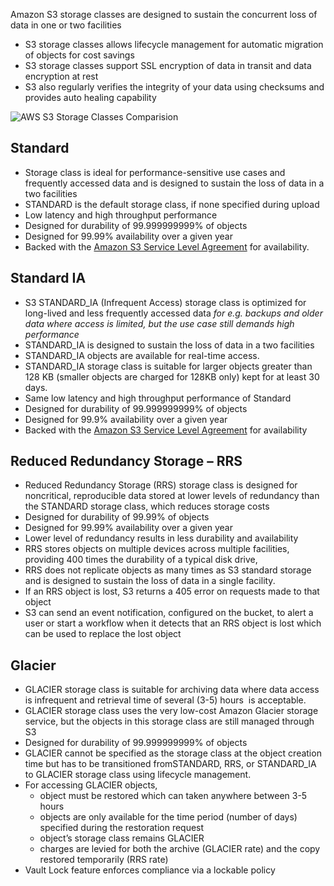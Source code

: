 Amazon S3 storage classes are designed to sustain the concurrent loss of data in one or two facilities

* S3 storage classes allows lifecycle management for automatic migration of objects for cost savings
* S3 storage classes support SSL encryption of data in transit and data encryption at rest
* S3 also regularly verifies the integrity of your data using checksums and provides auto healing capability

![](https://i1.wp.com/jayendrapatil.com/wp-content/uploads/2016/03/screen-shot-2016-03-29-at-8-16-24-am.png?resize=656%2C208 "AWS S3 Storage Classes Comparision")

## Standard

* Storage class is ideal for performance-sensitive use cases and frequently accessed data and is designed to sustain the loss of data in a two facilities
* STANDARD is the default storage class, if none specified during upload
* Low latency and high throughput performance
* Designed for durability of 99.999999999% of objects
* Designed for 99.99% availability over a given year
* Backed with the [Amazon S3 Service Level Agreement](https://aws.amazon.com/s3/sla/) for availability.

## Standard IA

* S3 STANDARD\_IA \(Infrequent Access\) storage class is optimized for long-lived and less frequently accessed data
  _for e.g. backups and older data where access is limited, but the use case still demands high performance_
* STANDARD\_IA is designed to sustain the loss of data in a two facilities
* STANDARD\_IA objects are available for real-time access.
* STANDARD\_IA storage class is suitable for larger objects greater than 128 KB \(smaller objects are charged for 128KB only\) kept for at least 30 days.
* Same low latency and high throughput performance of Standard
* Designed for durability of 99.999999999% of objects
* Designed for 99.9% availability over a given year
* Backed with the [Amazon S3 Service Level Agreement](https://aws.amazon.com/s3/sla/) for availability

## Reduced Redundancy Storage – RRS

* Reduced Redundancy Storage \(RRS\) storage class is designed for noncritical, reproducible data stored at lower levels of redundancy than the STANDARD storage class, which reduces storage costs
* Designed for durability of 99.99% of objects
* Designed for 99.99% availability over a given year
* Lower level of redundancy results in less durability and availability
* RRS stores objects on multiple devices across multiple facilities, providing 400 times the durability of a typical disk drive,
* RRS does not replicate objects as many times as S3 standard storage and is designed to sustain the loss of data in a single facility.
* If an RRS object is lost, S3 returns a 405 error on requests made to that object
* S3 can send an event notification, configured on the bucket, to alert a user or start a workflow when it detects that an RRS object is lost which can be used to replace the lost object

## Glacier

* GLACIER storage class is suitable for archiving data where data access is infrequent and retrieval time of several \(3-5\) hours  is acceptable.
* GLACIER storage class uses the very low-cost Amazon Glacier storage service, but the objects in this storage class are still managed through S3
* Designed for durability of 99.999999999% of objects
* GLACIER cannot be specified as the storage class at the object creation time but has to be transitioned fromSTANDARD, RRS, or STANDARD\_IA to GLACIER storage class using lifecycle management.
* For accessing GLACIER objects,
  * object must be restored which can taken anywhere between 3-5 hours
  * objects are only available for the time period \(number of days\) specified during the restoration request
  * object’s storage class remains GLACIER
  * charges are levied for both the archive \(GLACIER rate\) and the copy restored temporarily \(RRS rate\)
* Vault Lock feature enforces compliance via a lockable policy




